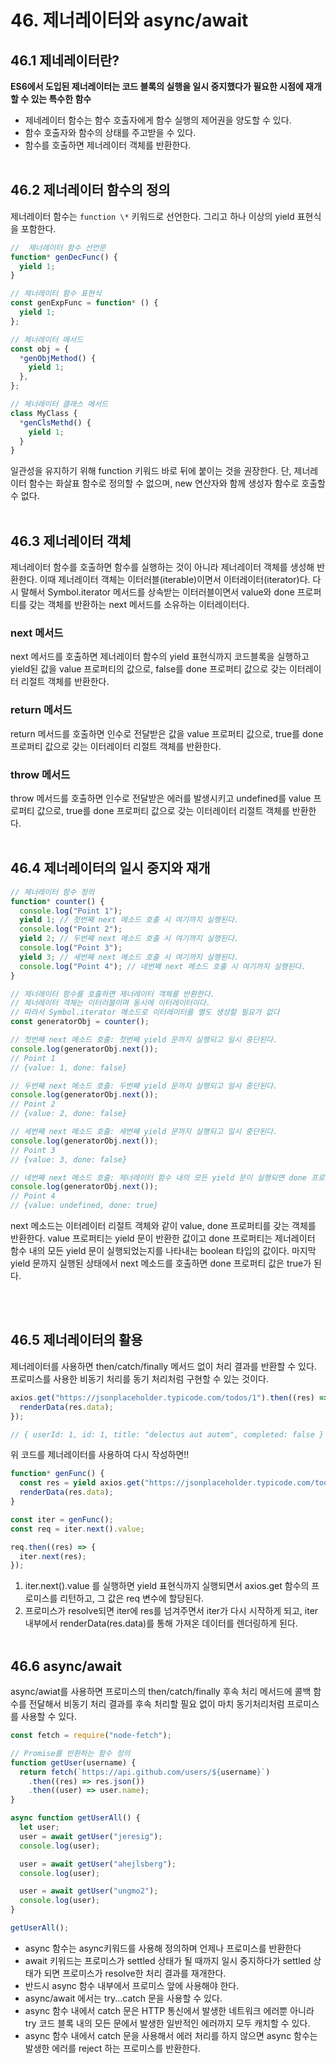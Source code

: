 # 46. 제너레이터와 async/await

## 46.1 제네레이터란?

**ES6에서 도입된 제너레이터는 코드 블록의 실행을 일시 중지했다가 필요한 시점에 재개할 수 있는 특수한 함수**

- 제네레이터 함수는 함수 호출자에게 함수 실행의 제어권을 양도할 수 있다.
- 함수 호출자와 함수의 상태를 주고받을 수 있다.
- 함수를 호출하면 제너레이터 객체를 반환한다.
  <br/><br/>

## 46.2 제너레이터 함수의 정의

제너레이터 함수는 `function \*` 키워드로 선언한다. 그리고 하나 이상의 yield 표현식을 포함한다.

```js
//  제너레이터 함수 선언문
function* genDecFunc() {
  yield 1;
}

// 제너레이터 함수 표현식
const genExpFunc = function* () {
  yield 1;
};

// 제너레이터 메서드
const obj = {
  *genObjMethod() {
    yield 1;
  },
};

// 제너레이터 클래스 메서드
class MyClass {
  *genClsMethd() {
    yield 1;
  }
}
```

일관성을 유지하기 위해 function 키워드 바로 뒤에 붙이는 것을 권장한다.
단, 제너레이터 함수는 화살표 함수로 정의할 수 없으며, new 연산자와 함께 생성자 함수로 호출할 수 없다.
<br/><br/>

## 46.3 제너레이터 객체

제너레이터 함수를 호출하면 함수를 실행하는 것이 아니라 제너레이터 객체를 생성해 반환한다. 이때 제너레이터 객체는 이터러블(iterable)이면서 이터레이터(iterator)다. 다시 말해서 Symbol.iterator 메서드를 상속받는 이터러블이면서 value와 done 프로퍼티를 갖는 객체를 반환하는 next 메서드를 소유하는 이터레이터다.
<br/>

### next 메서드

next 메서드를 호출하면 제너레이터 함수의 yield 표현식까지 코드블록을 실행하고 yield된 값을 value 프로퍼티의 값으로, false를 done 프로퍼티 값으로 갖는 이터레이터 리절트 객체를 반환한다.
<br/>

### return 메서드

return 메서드를 호출하면 인수로 전달받은 값을 value 프로퍼티 값으로, true를 done 프로퍼티 값으로 갖는 이터레이터 리절트 객체를 반환한다.
<br/>

### throw 메서드

throw 메서드를 호출하면 인수로 전달받은 에러를 발생시키고 undefined를 value 프로퍼티 값으로, true를 done 프로퍼티 값으로 갖는 이터레이터 리절트 객체를 반환한다.
<br/><br/>

## 46.4 제너레이터의 일시 중지와 재개

```js
// 제너레이터 함수 정의
function* counter() {
  console.log("Point 1");
  yield 1; // 첫번째 next 메소드 호출 시 여기까지 실행된다.
  console.log("Point 2");
  yield 2; // 두번째 next 메소드 호출 시 여기까지 실행된다.
  console.log("Point 3");
  yield 3; // 세번째 next 메소드 호출 시 여기까지 실행된다.
  console.log("Point 4"); // 네번째 next 메소드 호출 시 여기까지 실행된다.
}

// 제너레이터 함수를 호출하면 제너레이터 객체를 반환한다.
// 제너레이터 객체는 이터러블이며 동시에 이터레이터이다.
// 따라서 Symbol.iterator 메소드로 이터레이터를 별도 생성할 필요가 없다
const generatorObj = counter();

// 첫번째 next 메소드 호출: 첫번째 yield 문까지 실행되고 일시 중단된다.
console.log(generatorObj.next());
// Point 1
// {value: 1, done: false}

// 두번째 next 메소드 호출: 두번째 yield 문까지 실행되고 일시 중단된다.
console.log(generatorObj.next());
// Point 2
// {value: 2, done: false}

// 세번째 next 메소드 호출: 세번째 yield 문까지 실행되고 일시 중단된다.
console.log(generatorObj.next());
// Point 3
// {value: 3, done: false}

// 네번째 next 메소드 호출: 제너레이터 함수 내의 모든 yield 문이 실행되면 done 프로퍼티 값은 true가 된다.
console.log(generatorObj.next());
// Point 4
// {value: undefined, done: true}
```

next 메소드는 이터레이터 리절트 객체와 같이 value, done 프로퍼티를 갖는 객체를 반환한다. value 프로퍼티는 yield 문이 반환한 값이고 done 프로퍼티는 제너레이터 함수 내의 모든 yield 문이 실행되었는지를 나타내는 boolean 타입의 값이다. 마지막 yield 문까지 실행된 상태에서 next 메소드를 호출하면 done 프로퍼티 값은 true가 된다.

<br/><br/>

## 46.5 제너레이터의 활용

제너레이터를 사용하면 then/catch/finally 메서드 없이 처리 결과를 반환할 수 있다. 프로미스를 사용한 비동기 처리를 동기 처리처럼 구현할 수 있는 것이다.

```js
axios.get("https://jsonplaceholder.typicode.com/todos/1").then((res) => {
  renderData(res.data);
});

// { userId: 1, id: 1, title: "delectus aut autem", completed: false }
```

위 코드를 제너레이터를 사용하여 다시 작성하면!!

```js
function* genFunc() {
  const res = yield axios.get("https://jsonplaceholder.typicode.com/todos/1");
  renderData(res.data);
}

const iter = genFunc();
const req = iter.next().value;

req.then((res) => {
  iter.next(res);
});
```

1. iter.next().value 를 실행하면 yield 표현식까지 실행되면서 axios.get 함수의 프로미스를 리턴하고, 그 값은 req 변수에 할당된다.
2. 프로미스가 resolve되면 iter에 res를 넘겨주면서 iter가 다시 시작하게 되고, iter 내부에서 renderData(res.data)를 통해 가져온 데이터를 렌더링하게 된다.
   <br/><br/>

## 46.6 async/await

async/awiat를 사용하면 프로미스의 then/catch/finally 후속 처리 메서드에 콜백 함수를 전달해서 비동기 처리 결과를 후속 처리할 필요 없이 마치 동기처리처럼 프로미스를 사용할 수 있다.
<br/>

```js
const fetch = require("node-fetch");

// Promise를 반환하는 함수 정의
function getUser(username) {
  return fetch(`https://api.github.com/users/${username}`)
    .then((res) => res.json())
    .then((user) => user.name);
}

async function getUserAll() {
  let user;
  user = await getUser("jeresig");
  console.log(user);

  user = await getUser("ahejlsberg");
  console.log(user);

  user = await getUser("ungmo2");
  console.log(user);
}

getUserAll();
```

- async 함수는 async키워드를 사용해 정의하며 언제나 프로미스를 반환한다
- await 키워드는 프로미스가 settled 상태가 될 때까지 일시 중지하다가
  settled 상태가 되면 프로미스가 resolve한 처리 결과를 재개한다.
- 반드시 async 함수 내부에서 프로미스 앞에 사용해야 한다.
- async/await 에서는 try...catch 문을 사용할 수 있다.
- async 함수 내에서 catch 문은 HTTP 통신에서 발생한 네트워크 에러뿐 아니라
  try 코드 블록 내의 모든 문에서 발생한 일반적인 에러까지 모두 캐치할 수 있다.
- async 함수 내에서 catch 문을 사용해서 에러 처리를 하지 않으면
  async 함수는 발생한 에러를 reject 하는 프로미스를 반환한다.
